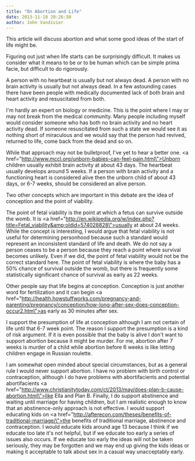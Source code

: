 ```yaml
---
title: "On Abortion and Life"
date: 2013-11-10 20:26:50
author: John Vandivier
---
```




This article will discuss abortion and what some good ideas of the start of life might be.

Figuring out just when life starts can be surprisingly difficult. It makes us consider what it means to be or to be human which can be simple prima facie, but difficult to do rigorously.

A person with no heartbeat is usually but not always dead. A person with no brain activity is usually but not always dead. In a few astounding cases there have been people with medically documented lack of both brain and heart activity and resuscitated from both.

I'm hardly an expert on biology or medicine. This is the point where I may or may not break from the medical community. Many people including myself would consider someone who has both no brain activity and no heart activity dead. If someone resuscitated from such a state we would see it as nothing short of miraculous and we would say that the person had revived, returned to life, come back from the dead and so on.

While that approach may not be bulletproof, I've yet to hear a better one. <a href=\"http://www.mccl.org/unborn-babies-can-feel-pain.html\">Unborn children usually exhibit brain activity at about 43 days</a>. The heartbeat usually develops around 5 weeks. If a person with brain activity and a functioning heart is considered alive then the unborn child of about 43 days, or 6-7 weeks, should be considered an alive person.

Two other concepts which are important in this debate are the idea of conception and the point of viability.

The point of fetal viability is the point at which a fetus can survive outside the womb. It is <a href=\"http://en.wikipedia.org/w/index.php?title=Fetal_viability&amp;oldid=574028828\">usually at about 24 weeks</a>. While the concept is interesting, I would argue that fetal viability is not useful for determining personhood because such a standard would represent an inconsistent standard of life and death. We do not say a person ceases to be a person because they reach a point where survival becomes unlikely. Even if we did, the point of fetal viability would not be the correct standard here. The point of fetal viability is where the baby has a 50% chance of survival outside the womb, but there is frequently some statistically significant chance of survival as early as 22 weeks.

Other people say that life begins at conception. Conception is just another word for fertilization and it can begin <a href=\"http://health.howstuffworks.com/pregnancy-and-parenting/pregnancy/conception/how-long-after-sex-does-conception-occur2.htm\">as early as 30 minutes after sex</a>.

I support the presumption of life at conception although I am not certain of life until that 6-7 week point. The reason I support the presumption is a kind of risk argument. If it is even possible that the baby is alive I don't want to support abortion because it might be murder. For me, abortion after 7 weeks is murder of a child while abortion before 6 weeks is like letting children engage in Russian roulette.

I am somewhat open minded about special circumstances, but as a general rule I would never support abortion. I have no problem with birth control or contraception, although I do have problems with abortifacients and potential abortifacients <a href=\"http://www.christianitytoday.com/ct/2013/may/does-plan-b-cause-abortion.html\">like Ella and Plan B</a>. Finally, I do support abstinence and waiting until marriage for having children, but I am realistic enough to know that an abstinence-only approach is not effective. I would support educating kids on <a href=\"http://afterecon.com/theses/benefits-of-traditional-marriage/\">the benefits of traditional marriage</a>, abstinence and contraception. I would educate kids around age 13 because I think if we educate too late it's not helpful, but if we educate too early a series of issues also occurs. If we educate too early the ideas will not be taken seriously, they may be forgotten and we may end up giving the kids ideas or making it acceptable to talk about sex in a casual way unacceptably early.